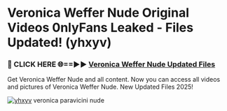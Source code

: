 # Veronica Weffer Nude Original Videos 0nlyFans Leaked - Files Updated! (yhxyv)

<h3>🔴 CLICK HERE 🌐==►► <a href="https://tinyurl.com/5h6xmrr3" rel="nofollow">Veronica Weffer Nude Updated Files</a></h3>

Get Veronica Weffer Nude and all content. Now you can access all videos and pictures of Veronica Weffer Nude. New Updated Files 2025!

[![yhxyv](https://i.imgur.com/KVD873Z.gif)](https://tinyurl.com/5h6xmrr3)
veronica paravicini nude